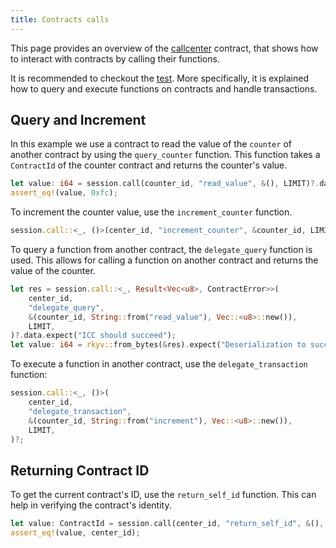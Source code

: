 ```yaml
---
title: Contracts calls
---
```


This page provides an overview of the <a href="https://github.com/dusk-network/piecrust/tree/main/contracts/callcenter" target="_blank">callcenter</a> contract, that shows how to interact with contracts by calling their functions.

It is recommended to checkout the <a href="https://github.com/dusk-network/piecrust/blob/main/piecrust/tests/callcenter.rs" target="_blank">test</a>.
More specifically, it is explained how to query and execute functions on contracts and handle transactions.


## Query and Increment

In this example we use a contract to read the value of the `counter` of another contract by using the `query_counter` function. This function takes a `ContractId` of the counter contract and returns the counter's value.

```rust
let value: i64 = session.call(counter_id, "read_value", &(), LIMIT)?.data;
assert_eq!(value, 0xfc);
```

To increment the counter value, use the `increment_counter` function. 

```rust
session.call::<_, ()>(center_id, "increment_counter", &counter_id, LIMIT)?;
```

To query a function from another contract, the `delegate_query` function is used. This allows for calling a function on another contract and returns the value of the counter.

```rust
let res = session.call::<_, Result<Vec<u8>, ContractError>>(
    center_id,
    "delegate_query",
    &(counter_id, String::from("read_value"), Vec::<u8>::new()),
    LIMIT,
)?.data.expect("ICC should succeed");
let value: i64 = rkyv::from_bytes(&res).expect("Deserialization to succeed");
```

To execute a function in another contract, use the ```delegate_transaction``` function:

```rust
session.call::<_, ()>(
    center_id,
    "delegate_transaction",
    &(counter_id, String::from("increment"), Vec::<u8>::new()),
    LIMIT,
)?;
```

## Returning Contract ID

To get the current contract's ID, use the `return_self_id` function. This can help in verifying the contract's identity.

```rust
let value: ContractId = session.call(center_id, "return_self_id", &(), LIMIT)?.data;
assert_eq!(value, center_id);
```
